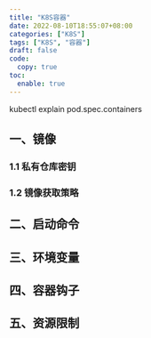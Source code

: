 ```yaml
---
title: "K8S容器"
date: 2022-08-10T18:55:07+08:00
categories: ["K8S"]
tags: ["K8S", "容器"]
draft: false
code:
  copy: true
toc:
  enable: true
---
```


kubectl explain pod.spec.containers

<!--more-->

## 一、镜像

### 1.1 私有仓库密钥

### 1.2 镜像获取策略

## 二、启动命令

## 三、环境变量

## 四、容器钩子

## 五、资源限制

